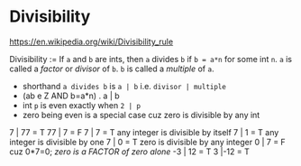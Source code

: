 # Divisibility

https://en.wikipedia.org/wiki/Divisibility_rule

Divisibility := If `a` and `b` are ints, then `a` divides `b` if `b = a*n` for some int `n`. `a` is called a *factor* or *divisor* of `b`. `b` is called a *multiple* of `a`.

- shorthand `a divides b` is `a | b` i.e. `divisor | multiple`
- (ab e Z AND b=a*n) . a | b
- int `p` is even exactly when `2 | p`
- zero being even is a special case cuz zero is divisible by any int


7  | 77 = T
77 | 7  = F
7  | 7  = T  any integer is divisible by itself
7  | 1  = T  any integer is divisible by one
7  | 0  = T  zero is divisible by any integer
0  | 7  = F  cuz 0*7=0; *zero is a FACTOR of zero alone* 
-3 | 12 = T
3  |-12 = T
